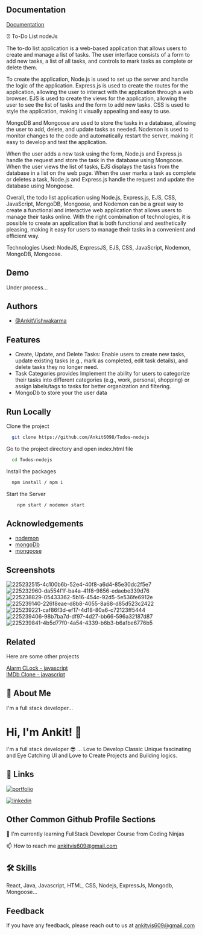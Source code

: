 
## Documentation

[Documentation](https://linktodocumentation)

⏰ To-Do List nodeJs

The to-do list application is a web-based application that allows users to create and manage a list of tasks. The user interface consists of a form to add new tasks, a list of all tasks, and controls to mark tasks as complete or delete them.

To create the application, Node.js is used to set up the server and handle the logic of the application. Express.js is used to create the routes for the application, allowing the user to interact with the application through a web browser. EJS is used to create the views for the application, allowing the user to see the list of tasks and the form to add new tasks. CSS is used to style the application, making it visually appealing and easy to use.

MongoDB and Mongoose are used to store the tasks in a database, allowing the user to add, delete, and update tasks as needed. Nodemon is used to monitor changes to the code and automatically restart the server, making it easy to develop and test the application.

When the user adds a new task using the form, Node.js and Express.js handle the request and store the task in the database using Mongoose. When the user views the list of tasks, EJS displays the tasks from the database in a list on the web page. When the user marks a task as complete or deletes a task, Node.js and Express.js handle the request and update the database using Mongoose.

Overall, the todo list application using Node.js, Express.js, EJS, CSS, JavaScript, MongoDB, Mongoose, and Nodemon can be a great way to create a functional and interactive web application that allows users to manage their tasks online. With the right combination of technologies, it is possible to create an application that is both functional and aesthetically pleasing, making it easy for users to manage their tasks in a convenient and efficient way.

Technologies Used: NodeJS, ExpressJS, EJS, CSS, JavaScript, Nodemon, MongoDB, Mongoose.
## Demo

Under process...
## Authors

- [@AnkitVishwakarma](https://github.com/Ankit6098)


## Features

- Create, Update, and Delete Tasks: Enable users to create new tasks, update existing tasks (e.g., mark as completed, edit task details), and delete tasks they no longer need.
- Task Categories provides Implement the ability for users to categorize their tasks into different categories (e.g., work, personal, shopping) or assign labels/tags to tasks for better organization and filtering.
- MongoDb to store your the user data
## Run Locally

Clone the project

```bash
  git clone https://github.com/Ankit6098/Todos-nodejs
```

Go to the project directory and open index.html file

```bash
  cd Todos-nodejs
```

Install the packages

```bash
  npm install / npm i
```

Start the Server

```bash
    npm start / nodemon start
```
## Acknowledgements

 - [nodemon](https://nodemon.io/)
 - [mongoDb](https://www.mongodb.com/)
 - [mongoose](https://mongoosejs.com/)


## Screenshots

![225232515-4c100b6b-52e4-40f8-a6d4-85e30dc2f5e7](https://github.com/Ankit6098/Todos-nodejs/assets/92246613/487f548f-7ca6-4183-9443-c88c9f79c3f0)
![225232960-da554f1f-ba4a-41f8-9856-edaebe339d76](https://github.com/Ankit6098/Todos-nodejs/assets/92246613/25515d2e-1d72-498d-8044-59a01c6b9127)
![225238829-05433362-5b16-454c-92d5-5e536fe6912e](https://github.com/Ankit6098/Todos-nodejs/assets/92246613/316d15ca-1fe8-4581-80b1-fc316340bba6)
![225239140-226f8eae-d8b8-4055-8a68-d85d523c2422](https://github.com/Ankit6098/Todos-nodejs/assets/92246613/44a0c418-449e-446f-8a8e-3c4e14fca8bf)
![225239221-caf86f3d-ef17-4d18-80a6-c72123ff5444](https://github.com/Ankit6098/Todos-nodejs/assets/92246613/2ee90ab0-95d4-44f4-80ac-b17b088ac1ce)
![225239406-98b7ba7d-df97-4d27-bb66-596a32187d87](https://github.com/Ankit6098/Todos-nodejs/assets/92246613/960ff353-1ce9-4ef8-94e4-10af09184fd2)
![225239841-4b5d77f0-4a54-4339-b6b3-b6a1be6776b5](https://github.com/Ankit6098/Todos-nodejs/assets/92246613/f5ffc3b8-480f-4d11-9a0b-c469e3c17e8e)


## Related

Here are some other projects

[Alarm CLock - javascript](https://github.com/Ankit6098/Todos-nodejs)\
[IMDb Clone - javascript](https://github.com/Ankit6098/IMDb-Clone)


## 🚀 About Me
I'm a full stack developer...


# Hi, I'm Ankit! 👋

I'm a full stack developer 😎 ... Love to Develop Classic Unique fascinating and Eye Catching UI and Love to Create Projects and Building logics.
## 🔗 Links
[![portfolio](https://img.shields.io/badge/my_portfolio-000?style=for-the-badge&logo=ko-fi&logoColor=white)](https://ankithub.me/Resume/)

[![linkedin](https://img.shields.io/badge/linkedin-0A66C2?style=for-the-badge&logo=linkedin&logoColorwhite=)](https://www.linkedin.com/in/ankit-vishwakarma-6531221b0/)


## Other Common Github Profile Sections
🧠 I'm currently learning FullStack Developer Course from Coding Ninjas

📫 How to reach me ankitvis609@gmail.com


## 🛠 Skills
React, Java, Javascript, HTML, CSS, Nodejs, ExpressJs, Mongodb, Mongoose...


## Feedback

If you have any feedback, please reach out to us at ankitvis609@gmail.com

